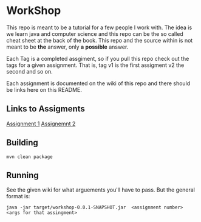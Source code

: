 # WorkShop

This repo is meant to be a tutorial for a few people I work with. The idea is we learn java and computer science and this repo can be the so called cheat sheet at the back of the book. This repo and the source within is not meant to be __the__ answer, only __a__ __possible__ answer. 

Each Tag is a completed assgiment, so if you pull this repo check out the tags for a given assignment. That is, tag v1 is the first assigment v2 the second and so on. 

Each assignment is documented on the wiki of this repo and there should be links here on this README.

## Links to Assigments
[Assignment 1](https://github.com/johrstrom/java-workshop/wiki/Assignment-1)
[Assignemnt 2](https://github.com/johrstrom/java-workshop/wiki/Assignment-2)

## Building

`mvn clean package`

## Running

See the given wiki for what arguements you'll have to pass. But the general format is:

`java -jar target/workshop-0.0.1-SNAPSHOT.jar  <assignment number> <args for that assingment>`

##
